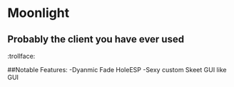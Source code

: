 # Moonlight


## Probably the client you have ever used
:trollface:


##Notable Features:
    -Dyanmic Fade HoleESP
    -Sexy custom Skeet GUI like GUI

